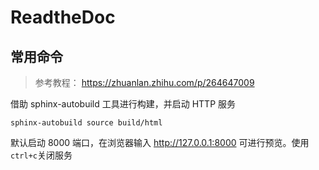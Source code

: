 # ReadtheDoc
 
## 常用命令


>参考教程： https://zhuanlan.zhihu.com/p/264647009

借助 sphinx-autobuild 工具进行构建，并启动 HTTP 服务
```
sphinx-autobuild source build/html
``` 

默认启动 8000 端口，在浏览器输入 
http://127.0.0.1:8000 可进行预览。使用`ctrl+c`关闭服务
